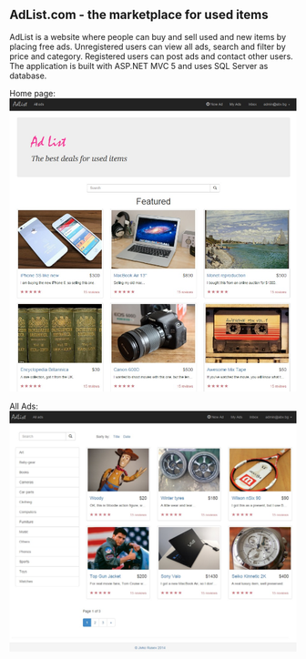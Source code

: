 ## AdList.com - the marketplace for used items

AdList is a website where people can buy and sell used and new items by placing free ads. Unregistered users can view all ads, search and filter by price and category. Registered users can post ads and contact other users. The application is built with ASP.NET MVC 5 and uses SQL Server as database.

Home page:
![Screenshot](https://raw.githubusercontent.com/jrusev/ASP.NET-MVC-Course-Project/master/Documentation/home-page.jpg)

All Ads:
![Screenshot](https://raw.githubusercontent.com/jrusev/ASP.NET-MVC-Course-Project/master/Documentation/all-ads.jpg)
